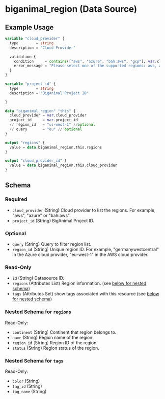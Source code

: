 # biganimal_region (Data Source)


## Example Usage
```terraform
variable "cloud_provider" {
  type        = string
  description = "Cloud Provider"

  validation {
    condition     = contains(["aws", "azure", "bah:aws", "gcp"], var.cloud_provider)
    error_message = "Please select one of the supported regions: aws, azure or bah:aws."
  }
}

variable "project_id" {
  type        = string
  description = "BigAnimal Project ID"

}

data "biganimal_region" "this" {
  cloud_provider = var.cloud_provider
  project_id     = var.project_id
  // region_id   = "us-west-1" //optional
  // query       = "eu" // optional
}

output "regions" {
  value = data.biganimal_region.this.regions
}

output "cloud_provider_id" {
  value = data.biganimal_region.this.cloud_provider
}
```

<!-- schema generated by tfplugindocs -->
## Schema

### Required

- `cloud_provider` (String) Cloud provider to list the regions. For example, "aws", "azure" or "bah:aws".
- `project_id` (String) BigAnimal Project ID.

### Optional

- `query` (String) Query to filter region list.
- `region_id` (String) Unique region ID. For example, "germanywestcentral" in the Azure cloud provider, "eu-west-1" in the AWS cloud provider.

### Read-Only

- `id` (String) Datasource ID.
- `regions` (Attributes List) Region information. (see [below for nested schema](#nestedatt--regions))
- `tags` (Attributes Set) show tags associated with this resource (see [below for nested schema](#nestedatt--tags))

<a id="nestedatt--regions"></a>
### Nested Schema for `regions`

Read-Only:

- `continent` (String) Continent that region belongs to.
- `name` (String) Region name of the region.
- `region_id` (String) Region ID of the region.
- `status` (String) Region status of the region.


<a id="nestedatt--tags"></a>
### Nested Schema for `tags`

Read-Only:

- `color` (String)
- `tag_id` (String)
- `tag_name` (String)
